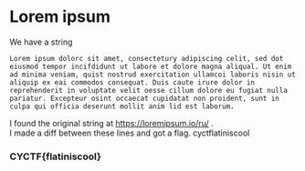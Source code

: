 # Lorem ipsum
We have a string
```
Lorem ipsum dolorc sit amet, consectetury adipiscing celit, sed dot eiusmod tempor incifdidunt ut labore et dolore magna aliqual. Ut enim ad minima veniam, quist nostrud exercitation ullamcoi laboris nisin ut aliquip ex eai commodos consequat. Duis caute irure dolor in reprehenderit in voluptate velit oesse cillum dolore eu fugiat nulla pariatur. Excepteur osint occaecat cupidatat non proident, sunt in culpa qui officia deserunt mollit anim lid est laborum.
```
I found the original string at https://loremipsum.io/ru/ .  
I made a diff between these lines and got a flag. cyctflatiniscool  
### CYCTF{flatiniscool}
